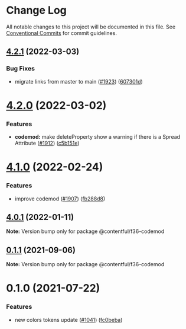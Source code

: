 # Change Log

All notable changes to this project will be documented in this file.
See [Conventional Commits](https://conventionalcommits.org) for commit guidelines.

## [4.2.1](https://github.com/contentful/forma-36/compare/@contentful/f36-codemod@4.2.0...@contentful/f36-codemod@4.2.1) (2022-03-03)


### Bug Fixes

* migrate links from master to main  ([#1923](https://github.com/contentful/forma-36/issues/1923)) ([607301d](https://github.com/contentful/forma-36/commit/607301d57a2e83190d2aa298120ddb8493e8c429))





# [4.2.0](https://github.com/contentful/forma-36/compare/@contentful/f36-codemod@4.1.0...@contentful/f36-codemod@4.2.0) (2022-03-02)


### Features

* **codemod:** make deleteProperty show a warning if there is a Spread Attribute ([#1912](https://github.com/contentful/forma-36/issues/1912)) ([c5b151e](https://github.com/contentful/forma-36/commit/c5b151e3cf4ee979a65a453dc1c87399b02ad3ba))





# [4.1.0](https://github.com/contentful/forma-36/compare/@contentful/f36-codemod@4.0.1...@contentful/f36-codemod@4.1.0) (2022-02-24)


### Features

* improve codemod ([#1907](https://github.com/contentful/forma-36/issues/1907)) ([fb288d8](https://github.com/contentful/forma-36/commit/fb288d835b4d56e98d0997c3087b1705a2db70e8))





## [4.0.1](https://github.com/contentful/forma-36/compare/@contentful/f36-codemod@4.0.0...@contentful/f36-codemod@4.0.1) (2022-01-11)

**Note:** Version bump only for package @contentful/f36-codemod





## [0.1.1](https://github.com/contentful/forma-36/compare/@contentful/f36-codemod@0.1.0...@contentful/f36-codemod@0.1.1) (2021-09-06)

**Note:** Version bump only for package @contentful/f36-codemod





# 0.1.0 (2021-07-22)


### Features

* new colors tokens update ([#1041](https://github.com/contentful/forma-36/issues/1041)) ([fc0beba](https://github.com/contentful/forma-36/commit/fc0beba32310d2ab31e59006f6701f6ab7c0f79f))

